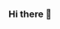 ### Hi there 👋

<!--
**muhantor/muhantor** is a ✨ _special_ ✨ repository because its `README.md` (this file) appears on your GitHub profile.

Here are some ideas to get you started:

- 🔭 I’m currently working on ... System Analysis
- 🌱 I’m currently learning ... Flutter
- 👯 I’m looking to collaborate on ... App projects
- 🤔 I’m looking for help with ... Developments
- 💬 Ask me about ... New things to learn
- 📫 How to reach me: ... linkedin.com/muh
- 😄 Pronouns: ... He/Him
- ⚡ Fun fact: ... I'm half finish!
-->
